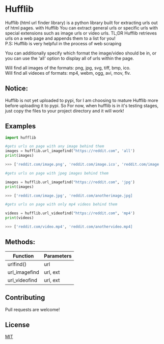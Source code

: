 # Hufflib

Hufflib (html url finder library) is a python library built for extracting urls out of html pages. 
with Hufflib You can extract general urls or specific urls with special extensions such as image urls or video urls.
TL;DR Hufflib retrieves urls on a web page and appends them to a list for you! <br>P.S: Hufflib is very helpful in the process of web scraping<br> 

You can additionally specify which format the image/video should be in, or you can use the 'all' option to display all of urls within the page. <br>

Will find all images of the formats: png, jpg, svg, tiff, bmp, ico. <br>
Will find all videoes of formats: mp4, webm, ogg, avi, mov, flv. <br>

## Notice:<br> 
Hufflib is not yet uploaded to pypi, for I am choosing to mature Hufflib more before uploading it to pypi. So For now, when hufflib is in it's testing stages, just copy the files to your project directory and it will work! 

## Examples

```python
import hufflib
```
```python
#gets urls on page with any image behind them
images = hufflib.url_imagefind("https://reddit.com", 'all')
print(images)

>>> ['reddit.com/image.png', 'reddit.com/image.ico', 'reddit.com/image.jpg']
```
```python
#gets urls on page with jpeg images behind them 

images = hufflib.url_imagefind("https://reddit.com", 'jpg')
print(images)

>>> ['reddit.com/image.jpg', 'reddit.com/anotherimage.jpg] 
```
```python
#gets urls on page with only mp4 videos behind them

videos = hufflib.url_videofind("https://reddit.com", 'mp4')
print(videos)

>>> ['reddit.com/video.mp4', 'reddit.com/anothervideo.mp4] 
```
## Methods:
|Function|Parameters|
|----------------|-------------|
|urlfind()| url|   
|url_imagefind| url, ext|
|url_videofind| url, ext|

## Contributing
Pull requests are welcome!

## License
[MIT](https://choosealicense.com/licenses/mit/)
